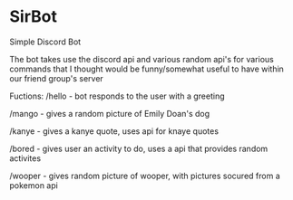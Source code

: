 # SirBot
Simple Discord Bot

The bot takes use the discord api and various random api's for various commands that I thought would be funny/somewhat useful to have within our friend group's server

Fuctions:
/hello - bot responds to the user with a greeting

/mango - gives a random picture of Emily Doan's dog

/kanye - gives a kanye quote, uses api for knaye quotes

/bored - gives user an activity to do, uses a api that provides random activites

/wooper - gives random picture of wooper, with pictures socured from a pokemon api
